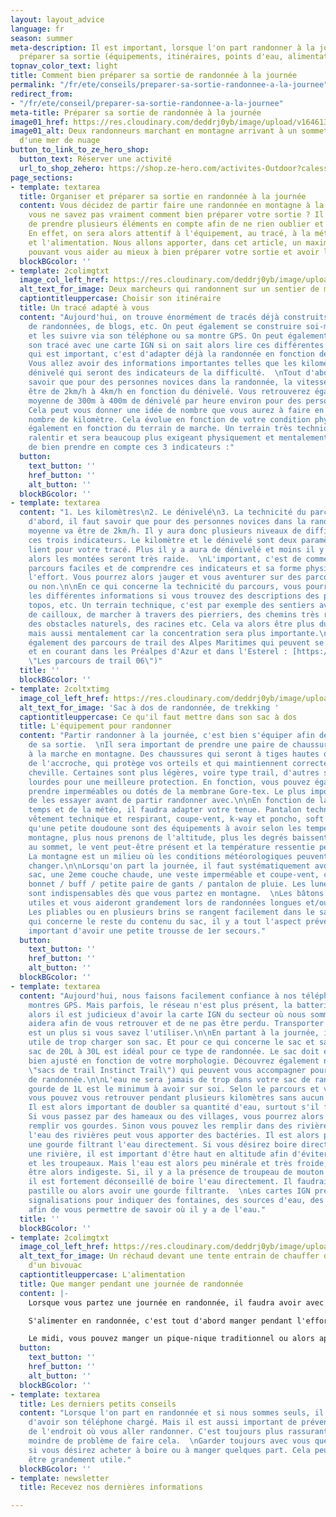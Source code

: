 ```yaml
---
layout: layout_advice
language: fr
season: summer
meta-description: Il est important, lorsque l'on part randonner à la journée, de bien
  préparer sa sortie (équipements, itinéraires, points d'eau, alimentation...)
topnav_color_text: light
title: Comment bien préparer sa sortie de randonnée à la journée
permalink: "/fr/ete/conseils/preparer-sa-sortie-randonnee-a-la-journee"
redirect_from:
- "/fr/ete/conseil/preparer-sa-sortie-randonnee-a-la-journee"
meta-title: Préparer sa sortie de randonnée à la journée
image01_href: https://res.cloudinary.com/deddrj0yb/image/upload/v1646130600/website/Conseil%20/laurentiu-morariu-zWGhVgY-GmY-unsplash_bwcsmi.jpg
image01_alt: Deux randonneurs marchant en montagne arrivant à un sommet au dessus
  d'une mer de nuage
button_to_link_to_ze_hero_shop:
  button_text: Réserver une activité
  url_to_shop_zehero: https://shop.ze-hero.com/activites-Outdoor?calessonstype=all&catypegenderlistsummer=all&calessonsactivitytype=all&start-date=
page_sections:
- template: textarea
  title: Organiser et préparer sa sortie en randonnée à la journée
  content: Vous décidez de partir faire une randonnée en montagne à la journée, mais
    vous ne savez pas vraiment comment bien préparer votre sortie ? Il est important
    de prendre plusieurs éléments en compte afin de ne rien oublier et de partir serein.
    En effet, on sera alors attentif à l'équipement, au tracé, à la météo, à l'hydratation
    et l'alimentation. Nous allons apporter, dans cet article, un maximum de conseil
    pouvant vous aider au mieux à bien préparer votre sortie et avoir les bases.
  blockBGcolor: ''
- template: 2colimgtxt
  image_col_left_href: https://res.cloudinary.com/deddrj0yb/image/upload/v1646130612/website/Conseil%20/anders-nielsen-8jQFXXSTvbw-unsplash_hsdiwr.jpg
  alt_text_for_image: Deux marcheurs qui randonnent sur un sentier de montagne
  captiontitleuppercase: Choisir son itinéraire
  title: Un tracé adapté à vous
  content: "Aujourd'hui, on trouve énormément de tracés déjà construits sur des sites
    de randonnées, de blogs, etc. On peut également se construire soi-même des itinéraires
    et les suivre via son téléphone ou sa montre GPS. On peut également construire
    son tracé avec une carte IGN si on sait alors lire ces différentes cartes. Ce
    qui est important, c'est d'adapter déjà la randonnée en fonction de votre niveau.
    Vous allez avoir des informations importantes telles que les kilomètres et le
    dénivelé qui seront des indicateurs de la difficulté.  \nTout d'abord, il faut
    savoir que pour des personnes novices dans la randonnée, la vitesse moyenne va
    être de 2km/h à 4km/h en fonction du dénivelé. Vous retrouverez également une
    moyenne de 300m à 400m de dénivelé par heure environ pour des personnes novices
    Cela peut vous donner une idée de nombre que vous aurez à faire en fonction du
    nombre de kilomètre. Cela évolue en fonction de votre condition physique mais
    également en fonction du terrain de marche. Un terrain très technique va vous
    ralentir et sera beaucoup plus exigeant physiquement et mentalement. Il sera important
    de bien prendre en compte ces 3 indicateurs :"
  button:
    text_button: ''
    href_button: ''
    alt_button: ''
  blockBGcolor: ''
- template: textarea
  content: "1. Les kilomètres\n2. Le dénivelé\n3. La technicité du parcours\n\nTout
    d'abord, il faut savoir que pour des personnes novices dans la randonnée, la vitesse
    moyenne va être de 2km/h. Il y aura donc plusieurs niveaux de difficulté selon
    ces trois indicateurs. Le kilomètre et le dénivelé sont deux paramètres qui se
    lient pour votre tracé. Plus il y a aura de dénivelé et moins il y aura de kilomètres
    alors les montées seront très raide.  \nL'important, c'est de commencer par des
    parcours faciles et de comprendre ces indicateurs et sa forme physique durant
    l'effort. Vous pourrez alors jauger et vous aventurer sur des parcours plus long
    ou non.\n\nEn ce qui concerne la technicité du parcours, vous pourrez retrouver
    les différentes informations si vous trouvez des descriptions des parcours, des
    topos, etc. Un terrain technique, c'est par exemple des sentiers avec énormément
    de cailloux, de marcher à travers des pierriers, des chemins très raides avec
    des obstacles naturels, des racines etc. Cela va alors être plus dur physiquement
    mais aussi mentalement car la concentration sera plus importante.\n\nDécouvrez
    également des parcours de trail des Alpes Maritimes qui peuvent se faire en marchant
    et en courant dans les Préalpes d'Azur et dans l'Esterel : [https://www.ze-hero.com/fr/ete/conseil/itineraires-trail-alpes-maritimes](https://www.ze-hero.com/fr/ete/conseil/itineraires-trail-alpes-maritimes
    \"Les parcours de trail 06\")"
  title: ''
  blockBGcolor: ''
- template: 2coltxtimg
  image_col_left_href: https://res.cloudinary.com/deddrj0yb/image/upload/v1646138026/website/Conseil%20/oriol-pascual-l5VCmqQbP_g-unsplash_mzu8yf.jpg
  alt_text_for_image: 'Sac à dos de randonnée, de trekking '
  captiontitleuppercase: Ce qu'il faut mettre dans son sac à dos
  title: L'équipement pour randonner
  content: "Partir randonner à la journée, c'est bien s'équiper afin de profiter pleinement
    de sa sortie.  \nIl sera important de prendre une paire de chaussures adaptées
    à la marche en montagne. Des chaussures qui seront à tiges hautes ou basses, avec
    de l'accroche, qui protège vos orteils et qui maintiennent correctement votre
    cheville. Certaines sont plus légères, voire type trail, d'autres seront plus
    lourdes pour une meilleure protection. En fonction, vous pouvez également les
    prendre imperméables ou dotés de la membrane Gore-tex. Le plus important, c'est
    de les essayer avant de partir randonner avec.\n\nEn fonction de la période, du
    temps et de la météo, il faudra adapter votre tenue. Pantalon technique ou short,
    vêtement technique et respirant, coupe-vent, k-way et poncho, soft shell ainsi
    qu'une petite doudoune sont des équipements à avoir selon les températures. En
    montagne, plus nous prenons de l'altitude, plus les degrés baissent. De plus,
    au sommet, le vent peut-être présent et la température ressentie peut-être froide.
    La montagne est un milieu où les conditions météorologiques peuvent très rapidement
    changer.\n\nLorsqu'on part la journée, il faut systématiquement avoir dans son
    sac, une 2eme couche chaude, une veste imperméable et coupe-vent, casquette /
    bonnet / buff / petite paire de gants / pantalon de pluie. Les lunettes de soleils
    sont indispensables dès que vous partez en montagne.  \nLes bâtons de marche seront
    utiles et vous aideront grandement lors de randonnées longues et/ou difficiles.
    Les pliables ou en plusieurs brins se rangent facilement dans le sac.  \nEn ce
    qui concerne le reste du contenu du sac, il y a tout l'aspect préventif. Il est
    important d'avoir une petite trousse de 1er secours."
  button:
    text_button: ''
    href_button: ''
    alt_button: ''
  blockBGcolor: ''
- template: textarea
  content: "Aujourd'hui, nous faisons facilement confiance à nos téléphones et nos
    montres GPS. Mais parfois, le réseau n'est plus présent, la batterie est à plat,
    alors il est judicieux d'avoir la carte IGN du secteur où nous sommes. Cela vous
    aidera afin de vous retrouver et de ne pas être perdu. Transporter une boussole
    est un plus si vous savez l'utiliser.\n\nEn partant à la journée, il n'est pas
    utile de trop charger son sac. Et pour ce qui concerne le sac et sa taille, un
    sac de 20L à 30L est idéal pour ce type de randonnée. Le sac doit également être
    bien ajusté en fonction de votre morphologie. Découvrez également nos [https://shop.ze-hero.com//achat-neuf/Accessoire-running-et-trail/Sac-et-Sac-%C3%A0-dos-running,](https://shop.ze-hero.com//achat-neuf/Accessoire-running-et-trail/Sac-et-Sac-%C3%A0-dos-running
    \"sacs de trail Instinct Trail\") qui peuvent vous accompagner pour une journée
    de randonnée.\n\nL'eau ne sera jamais de trop dans votre sac de randonnée. Une
    gourde de 1L est le minimum à avoir sur soi. Selon le parcours et votre itinéraire
    vous pouvez vous retrouver pendant plusieurs kilomètres sans aucun point d'eau.
    Il est alors important de doubler sa quantité d'eau, surtout s'il fait chaud.
    Si vous passez par des hameaux ou des villages, vous pourrez alors facilement
    remplir vos gourdes. Sinon vous pouvez les remplir dans des rivières. Mais attention,
    l'eau des rivières peut vous apporter des bactéries. Il est alors préférable d'avoir
    une gourde filtrant l'eau directement. Si vous désirez boire directement dans
    une rivière, il est important d'être haut en altitude afin d'éviter les alpages
    et les troupeaux. Mais l'eau est alors peu minérale et très froide, cela peut
    être alors indigeste. Si, il y a la présence de troupeau de mouton ou de vache,
    il est fortement déconseillé de boire l'eau directement. Il faudrait mettre une
    pastille ou alors avoir une gourde filtrante.  \nLes cartes IGN présentent différentes
    signalisations pour indiquer des fontaines, des sources d'eau, des puits et autre
    afin de vous permettre de savoir où il y a de l'eau."
  title: ''
  blockBGcolor: ''
- template: 2colimgtxt
  image_col_left_href: https://res.cloudinary.com/deddrj0yb/image/upload/v1646144788/website/Conseil%20/alireza-shojaei-9v5GBFfnnlU-unsplash_fnkdah.jpg
  alt_text_for_image: Un réchaud devant une tente entrain de chauffer de l'eau lors
    d'un bivouac
  captiontitleuppercase: L'alimentation
  title: Que manger pendant une journée de randonnée
  content: |-
    Lorsque vous partez une journée en randonnée, il faudra avoir avec vous de quoi vous alimenter. Partir marcher durant 8h va vous consommer de l'énergie. Il faudra alors s'alimenter afin de ne pas avoir de coup de fatigue et de rester en forme tout le long de l'effort.

    S'alimenter en randonnée, c'est tout d'abord manger pendant l'effort. On va alors privilégier des aliments faciles à avaler et plutôt sucrés. On va retrouver les fruits secs, des pâtes de fruits, compotes, barres énergétiques / céréales, fruits... Il est important de faire une petite pause et d'avaler quelque chose le matin et en fin de journée vers l'heure du goûter. Il ne faut pas attendre de se sentir fatigué ou en hypoglycémie pour manger. Il faut toujours avoir un coup d'avance.

    Le midi, vous pouvez manger un pique-nique traditionnel ou alors apporter un réchaud et vous faire cuire soit un plat déshydraté par exemple. Aujourd'hui on trouve des réchauds très faciles à transporter, avec des petites bombonnes de gaz et des casseroles légères et pratiques. Prendre un petit réchaud peut être idéal pour l'heure du café ou du thé. Sinon vous pouvez apporter un thermos afin d'en profiter facilement, tout le long de la journée.
  button:
    text_button: ''
    href_button: ''
    alt_button: ''
  blockBGcolor: ''
- template: textarea
  title: Les derniers petits conseils
  content: "Lorsque l'on part en randonnée et si nous sommes seuls, il est important
    d'avoir son téléphone chargé. Mais il est aussi important de prévenir un proche
    de l'endroit où vous aller randonner. C'est toujours plus rassurant s'il y a le
    moindre de problème de faire cela.  \nGarder toujours avec vous quelques euros,
    si vous désirez acheter à boire ou à manger quelques part. Cela peut toujours
    être grandement utile."
  blockBGcolor: ''
- template: newsletter
  title: Recevez nos dernières informations

---
```

